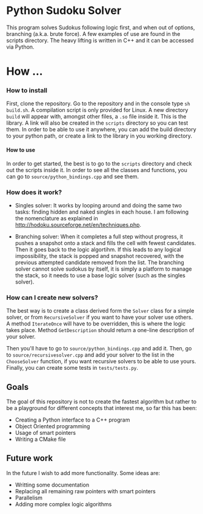 # Python Sudoku Solver

This program solves Sudokus following logic first, and when out of options, branching (a.k.a. brute force). A few examples of use are found in the scripts directory. The heavy lifting is written in C++ and it can be accessed via Python.

# How ...

### How to install ###
First, clone the repository. Go to the repository and in the console type `sh build.sh`. A compilation script is only provided for Linux. A new directory `build` will appear with, amongst other files, a `.so` file inside it. This is the library. A link will also be created in the `scripts` directory so you can test them. In order to be able to use it anywhere, you can add the build directory to your python path, or create a link to the library in you working directory.

#### How to use ####
In order to get started, the best is to go to the `scripts` directory and check out the scripts inside it. In order to see all the classes and functions, you can go to `source/python_bindings.cpp` and see them.

### How does it work? ###
- Singles solver: It works by looping around and doing the same two tasks: finding hidden and naked singles in each house. I am following the nomenclature as explained in http://hodoku.sourceforge.net/en/techniques.php.

- Branching solver: When it completes a full step without progress, it pushes a snapshot onto a stack and fills the cell with fewest candidates. Then it goes back to the logic algortihm. If this leads to any logical impossibility, the stack is popped and snapshot recovered, with the previous attempted candidate removed from the list. The branching solver cannot solve sudokus by itself, it is simply a platform to manage the stack, so it needs to use a base logic solver (such as the singles solver).

### How can I create new solvers? ###
The best way is to create a class derived form the `Solver` class for a simple solver, or from `RecursiveSolver` if you want to have your solver use others. A method `IterateOnce` will have to be overridden, this is where the logic takes place. Method `GetDescription` should return a one-line description of your solver. 

Then you'll have to go to `source/python_bindings.cpp` and add it. Then, go to 
`source/recursivesolver.cpp` and add your solver to the list in the `ChooseSolver` function, if you want recursive solvers to be able to use yours. Finally, you can create some tests in `tests/tests.py`.

## Goals

The goal of this repository is not to create the fastest algorithm but rather to be a playground for different concepts that interest me, so far this has been:
- Creating a Python interface to a C++ program
- Object Oriented programming
- Usage of smart pointers
- Writing a CMake file

## Future work

In the future I wish to add more functionality. Some ideas are:
- Writting some documentation
- Replacing all remaining raw pointers with smart pointers
- Parallelism
- Adding more complex logic algorithms

